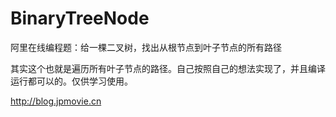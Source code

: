 # BinaryTreeNode
阿里在线编程题：给一棵二叉树，找出从根节点到叶子节点的所有路径

其实这个也就是遍历所有叶子节点的路径。自己按照自己的想法实现了，并且编译运行都可以的。仅供学习使用。

http://blog.jpmovie.cn
